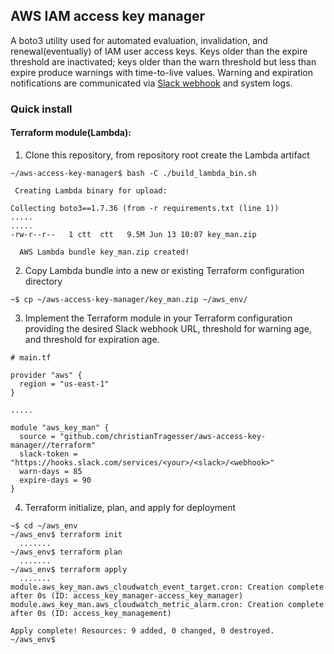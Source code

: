 ## AWS IAM access key manager
A boto3 utility used for automated evaluation, invalidation, and renewal(eventually) of IAM user access keys.  Keys older than the expire threshold are inactivated; keys older than the warn threshold but less than expire produce warnings with time-to-live values.  Warning and expiration notifications are communicated via [Slack webhook](https://api.slack.com/incoming-webhooks) and system logs.

### Quick install
#### Terraform module(Lambda):
1. Clone this repository, from repository root create the Lambda artifact
```
~/aws-access-key-manager$ bash -C ./build_lambda_bin.sh

 Creating Lambda binary for upload:

Collecting boto3==1.7.36 (from -r requirements.txt (line 1))
.....
.....
-rw-r--r--   1 ctt  ctt   9.5M Jun 13 10:07 key_man.zip

  AWS Lambda bundle key_man.zip created!
```
2. Copy Lambda bundle into a new or existing Terraform configuration directory
```
~$ cp ~/aws-access-key-manager/key_man.zip ~/aws_env/
```
3. Implement the Terraform module in your Terraform configuration providing the desired Slack webhook URL, threshold for warning age, and threshold for expiration age.
```
# main.tf

provider "aws" {
  region = "us-east-1"
}

.....

module "aws_key_man" {
  source = "github.com/christianTragesser/aws-access-key-manager//terraform"
  slack-token = "https://hooks.slack.com/services/<your>/<slack>/<webhook>"
  warn-days = 85
  expire-days = 90
}
```
4. Terraform initialize, plan, and apply for deployment
```
~$ cd ~/aws_env
~/aws_env$ terraform init
  .......
~/aws_env$ terraform plan
  .......
~/aws_env$ terraform apply
  .......
module.aws_key_man.aws_cloudwatch_event_target.cron: Creation complete after 0s (ID: access_key_manager-access_key_manager)
module.aws_key_man.aws_cloudwatch_metric_alarm.cron: Creation complete after 0s (ID: access_key_management)

Apply complete! Resources: 9 added, 0 changed, 0 destroyed.
~/aws_env$
```
